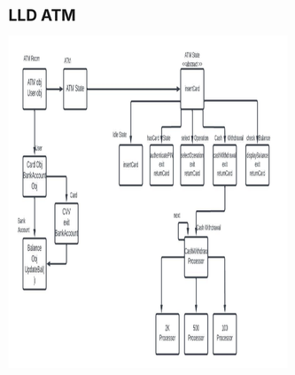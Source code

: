 # LLD ATM


<img  align="left" alt="Git" width="1000px" height="600px" 
     src="https://github.com/sat5297/LowLevelDesign/blob/master/ATM/ATM.jpeg" />
